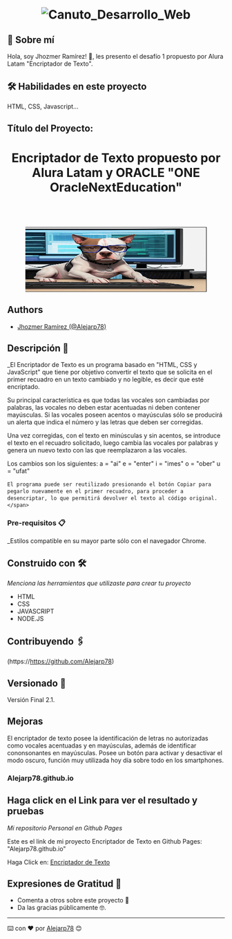 <h1 align="center"><img src="https://camo.githubusercontent.com/62da68eb62b1e5f175f7d1f0191dd89a653d7908feb22d37d4a0ab07365d6791/68747470733a2f2f6d656469612e67697068792e636f6d2f6d656469612f4d3967624264396e6244724f5475314d71782f67697068792e676966" alt="Canuto_Desarrollo_Web" width="220px" height="220px" align="center" border="blue" border-width="2px">

## 🚀 Sobre mí

Hola, soy Jhozmer Ramírez! 👋, les presento el desafío 1 propuesto por Alura Latam "Encriptador de Texto".


## 🛠 Habilidades en este proyecto

 HTML, CSS, Javascript...

## Título del Proyecto:

<h1 align="center" color="7778c2">Encriptador de Texto propuesto por Alura Latam y ORACLE "ONE OracleNextEducation"</h1>
<br>
<h1 align="center"><img src="https://github.com/Alejarp78/Alejarp78/blob/main/Imagenes/Imagen%20Perro%20Pitbull%20con%20las%20patas%20sobre%20el%20teclado%20programando_Canuto-Developer.PNG" alt="Canuto_Desarrollo_Web" width="420px" height="150px" align="center" border="blue" border-width="1px"></h1>

## Authors

- [Jhozmer Ramírez (@Alejarp78)](https://github.com/Alejarp78) 

## Descripción 🚀

<span>_El Encriptador de Texto es un programa basado en "HTML,  CSS y JavaScript" que tiene por objetivo
convertir el texto que se solicita en el primer recuadro en un texto cambiado y no legible, es decir que
esté encriptado. 

 Su principal característica es que todas las vocales son cambiadas por palabras, las vocales no deben estar
 acentuadas ni deben contener mayúsculas. Si las vocales poseen acentos o mayúsculas sólo se producirá un 
 alerta que indica el número y las letras que deben ser corregidas.
 
  Una vez corregidas, con el texto en minúsculas y sin acentos, se introduce el texto en el recuadro solicitado, luego cambia las vocales por palabras y genera un nuevo texto con las que reemplazaron a las 
  vocales.
  
   Los cambios son los siguientes:
    a = "ai"
    e = "enter"
    i = "imes"
    o = "ober"
    u = "ufat"
    
    El programa puede ser reutilizado presionando el botón Copiar para pegarlo nuevamente en el primer recuadro, para proceder a desencriptar, lo que permitirá devolver el texto al código original. </span>


### Pre-requisitos 📋

_Estilos compatible en su mayor parte sólo con el navegador Chrome.


## Construido con 🛠️

_Menciona las herramientas que utilizaste para crear tu proyecto_

* HTML
* CSS
* JAVASCRIPT
* NODE.JS

## Contribuyendo 🖇️

(https://https://github.com/Alejarp78)


## Versionado 📌

Versión Final 2.1.

## Mejoras

El encriptador de texto posee la identificación de letras no autorizadas como vocales acentuadas y en mayúsculas, además de identificar cononsonantes en mayúsculas. Posee un botón para activar y desactivar el modo oscuro, función muy utilizada hoy día sobre todo en los smartphones.

### Alejarp78.github.io
## Haga click en el Link para ver el resultado y pruebas

<em>Mi repositorio Personal en Github Pages</em>
<p>Este es el link de mi proyecto Encriptador de Texto en Github Pages: "Alejarp78.github.io"</p>
<span>Haga Click en: <a href="https://alejarp78.github.io/"><u>Encriptador de Texto</u></a></span>

## Expresiones de Gratitud 🎁

* Comenta a otros sobre este proyecto 📢
* Da las gracias públicamente 🤓.
---
<span>⌨️ con ❤️ por [Alejarp78](https://https://github.com/Alejarp78) 😊 </span>
 
